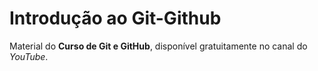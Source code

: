 # Introdução ao Git-Github
Material do **Curso de Git e GitHub**, disponível gratuitamente no canal do *YouTube*. 

